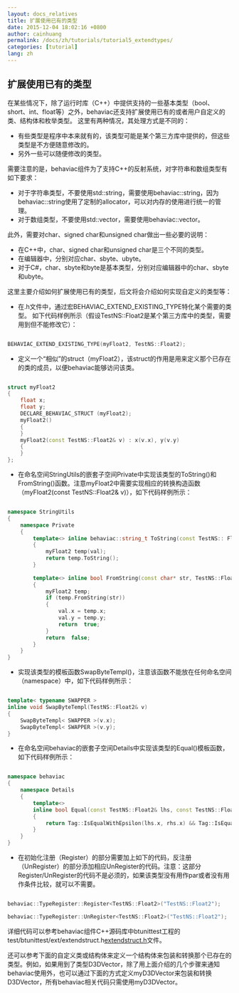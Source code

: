 ```yaml
---
layout: docs_relatives
title: 扩展使用已有的类型
date: 2015-12-04 18:02:16 +0800
author: cainhuang
permalink: /docs/zh/tutorials/tutorial5_extendtypes/
categories: [tutorial]
lang: zh
---
```


## 扩展使用已有的类型
在某些情况下，除了运行时库（C++）中提供支持的一些基本类型（bool、short、int、float等）之外，behaviac还支持扩展使用已有的或者用户自定义的类、结构体和枚举类型。
这里有两种情况，其处理方式是不同的：

- 有些类型是程序中本来就有的，该类型可能是某个第三方库中提供的，但这些类型是不方便随意修改的。
- 另外一些可以随便修改的类型。

需要注意的是，behaviac组件为了支持C++的反射系统，对字符串和数组类型有如下要求：

- 对于字符串类型，不要使用std::string，需要使用behaviac::string，因为behaviac::string使用了定制的allocator，可以对内存的使用进行统一的管理。
- 对于数组类型，不要使用std::vector，需要使用behaviac::vector。

此外，需要对char、signed char和unsigned char做出一些必要的说明：

- 在C++中，char、signed char和unsigned char是三个不同的类型。
- 在编辑器中，分别对应char、sbyte、ubyte。
- 对于C#，char、sbyte和byte是基本类型，分别对应编辑器中的char、sbyte和ubyte。

这里主要介绍如何扩展使用已有的类型，后文将会介绍如何实现自定义的类型等：

- 在.h文件中，通过宏BEHAVIAC_EXTEND_EXISTING_TYPE特化某个需要的类型。
如下代码样例所示（假设TestNS::Float2是某个第三方库中的类型，需要用到但不能修改它）：

``` c++

BEHAVIAC_EXTEND_EXISTING_TYPE(myFloat2, TestNS::Float2);

```

- 定义一个“相似”的struct（myFloat2），该struct的作用是用来定义那个已存在的类的成员，以便behaviac能够访问该类。

``` c++

struct myFloat2
{
    float x;
    float y;
    DECLARE_BEHAVIAC_STRUCT (myFloat2);
    myFloat2()
	{
	}
	myFloat2(const TestNS::Float2& v) : x(v.x), y(v.y)
	{
	}
};

```

- 在命名空间StringUtils的嵌套子空间Private中实现该类型的ToString()和FromString()函数。注意myFloat2中需要实现相应的转换构造函数（myFloat2(const TestNS::Float2& v)），如下代码样例所示：

``` c++

namespace StringUtils
{
	namespace Private
	{
		template<> inline behaviac::string_t ToString(const TestNS:: Float2& val)
		{
			myFloat2 temp(val);
			return temp.ToString();
		}
		
		template<> inline bool FromString(const char* str, TestNS::Float2& val)
		{
			myFloat2 temp;
			if (temp.FromString(str))
			{
				val.x = temp.x;
				val.y = temp.y;
				return  true;
			}
           	return  false;
		}
	}
}

```

- 实现该类型的模板函数SwapByteTempl()，注意该函数不能放在任何命名空间（namespace）中，如下代码样例所示：

``` c++

template< typename SWAPPER >
inline void SwapByteTempl(TestNS::Float2& v)
{
	SwapByteTempl< SWAPPER >(v.x);
	SwapByteTempl< SWAPPER >(v.y);
}

```

- 在命名空间behaviac的嵌套子空间Details中实现该类型的Equal()模板函数，如下代码样例所示：

``` c++

namespace behaviac
{
	namespace Details
 	{
       	template<>
		inline bool Equal(const TestNS::Float2& lhs, const TestNS::Float2& rhs)
        {
			return Tag::IsEqualWithEpsilon(lhs.x, rhs.x) && Tag::IsEqualWithEpsilon(lhs.y, rhs.y);
		}
	}
}

```

- 在初始化注册（Register）的部分需要加上如下的代码，反注册（UnRegister）的部分添加相应UnRegister的代码。注意：这部分Register/UnRegister的代码不是必须的，如果该类型没有用作par或者没有用作条件比较，就可以不需要。

``` c++

behaviac::TypeRegister::Register<TestNS::Float2>("TestNS::Float2");

behaviac::TypeRegister::UnRegister<TestNS::Float2>("TestNS::Float2");

```

详细代码可以参考behaviac组件C++源码库中btunittest工程的test/btunittest/ext/extendstruct.h[extendstruct.h]({{site.repository}}/blob/master/test/btunittest/ext/extendstruct.h)文件。

还可以参考下面的自定义类或结构体来定义一个结构体来包装和转换那个已存在的类型。例如，如果用到了类型D3DVector，除了用上面介绍的几个步骤来通知behaviac使用外，也可以通过下面的方式定义myD3DVector来包装和转换D3DVector，所有behaviac相关代码只需使用myD3DVector。
